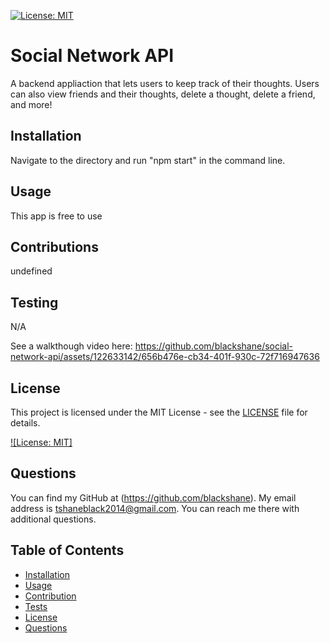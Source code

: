 [![License: MIT](https://img.shields.io/badge/License-MIT-yellow.svg)](https://opensource.org/licenses/MIT)
  # Social Network API
  A backend appliaction that lets users to keep track of their thoughts. Users can also view friends and their thoughts, delete a thought, delete a friend, and more!
  ## Installation
  Navigate to the directory and run "npm start" in the command line.
  ## Usage
  This app is free to use
  ## Contributions 
  undefined
  ## Testing
  N/A

  See a walkthough video here: https://github.com/blackshane/social-network-api/assets/122633142/656b476e-cb34-401f-930c-72f716947636

## License

This project is licensed under the MIT License - see the [LICENSE](LICENSE) file for details.

[![License: MIT]](https://opensource.org/licenses/MIT)
## Questions
You can find my GitHub at (https://github.com/blackshane).
My email address is tshaneblack2014@gmail.com. You can reach me there with additional questions. 
 

## Table of Contents

- [Installation](#installation)
- [Usage](#usage)
- [Contribution](#contributions)
- [Tests](#testing)
- [License](#license)
- [Questions](#questions)

